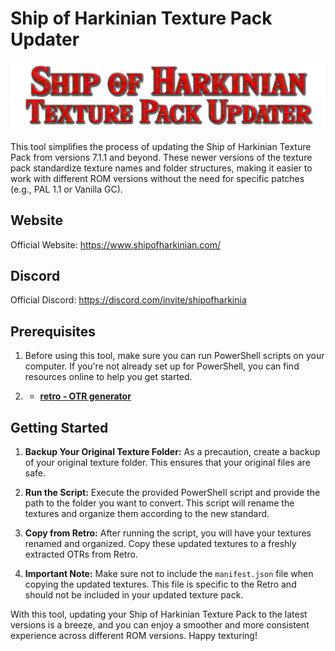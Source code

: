 # Ship of Harkinian Texture Pack Updater
![Ship of Harkinian Texture Pack Updater](./images/SoHTPU-title.png)

This tool simplifies the process of updating the Ship of Harkinian Texture Pack from versions 7.1.1 and beyond. These newer versions of the texture pack standardize texture names and folder structures, making it easier to work with different ROM versions without the need for specific patches (e.g., PAL 1.1 or Vanilla GC).

## Website

Official Website: https://www.shipofharkinian.com/

## Discord

Official Discord: https://discord.com/invite/shipofharkinia

## Prerequisites

1. Before using this tool, make sure you can run PowerShell scripts on your computer. If you're not already set up for PowerShell, you can find resources online to help you get started.

2. * [**retro - OTR generator**](https://github.com/HarbourMasters64/retro)

## Getting Started

1. **Backup Your Original Texture Folder:** As a precaution, create a backup of your original texture folder. This ensures that your original files are safe.

2. **Run the Script:** Execute the provided PowerShell script and provide the path to the folder you want to convert. This script will rename the textures and organize them according to the new standard.

3. **Copy from Retro:** After running the script, you will have your textures renamed and organized. Copy these updated textures to a freshly extracted OTRs from Retro.

4. **Important Note:** Make sure not to include the `manifest.json` file when copying the updated textures. This file is specific to the Retro and should not be included in your updated texture pack.

With this tool, updating your Ship of Harkinian Texture Pack to the latest versions is a breeze, and you can enjoy a smoother and more consistent experience across different ROM versions. Happy texturing!

